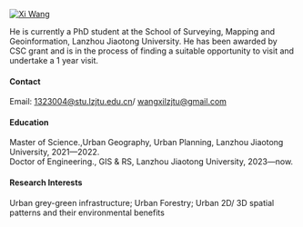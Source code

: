 

[![Xi Wang](https://orcid.org/sites/default/files/images/orcid_16x16.png)](https://www.researchgate.net/profile/Xi-Wang-232)

He is currently a PhD student at the School of Surveying, Mapping and Geoinformation, Lanzhou Jiaotong University.
He has been awarded by CSC grant and is in the process of finding a suitable opportunity to visit and undertake a 1 year visit.
#### Contact

Email: 1323004@stu.lzjtu.edu.cn/ wangxilzjtu@gmail.com


#### Education
Master of Science.,Urban Geography, Urban Planning, Lanzhou Jiaotong University, 2021—2022.\
Doctor of Engineering., GIS & RS, Lanzhou Jiaotong University, 2023—now.

#### Research Interests
Urban grey-green infrastructure; Urban Forestry; Urban 2D/ 3D spatial patterns and their environmental benefits


